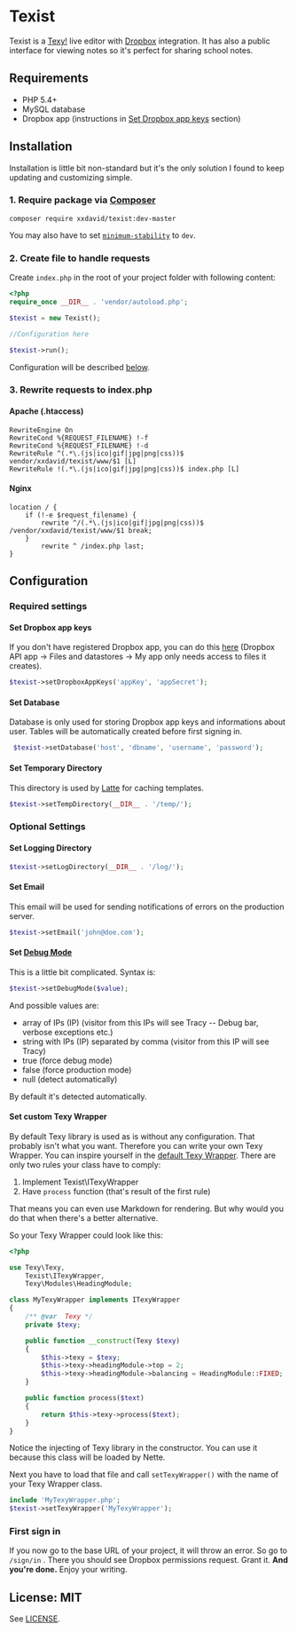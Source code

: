 Texist
=====
Texist is a [Texy!](http://texy.info) live editor with [Dropbox](http://dropbox.com) integration. It has also a public interface for viewing notes so it's perfect for sharing school notes.

## Requirements
 - PHP 5.4+
 -  MySQL database
 - Dropbox app (instructions in [Set Dropbox app keys](#user-content-set-dropbox-app-keys) section)


## Installation

Installation is little bit non-standard but it's the only solution I found to keep updating and customizing simple.

### 1. Require package via [Composer](https://getcomposer.org)
```
composer require xxdavid/texist:dev-master
```

You may also have to set [`minimum-stability`](https://getcomposer.org/doc/04-schema.md#minimum-stability) to `dev`.

### 2. Create file to handle requests
Create `index.php` in the root of your project folder with following content:

```php
<?php
require_once __DIR__ . 'vendor/autoload.php';

$texist = new Texist();

//Configuration here

$texist->run();
```
Configuration will be described [below](#user-content-configuration).

### 3. Rewrite requests to index.php
#### Apache (.htaccess)
```
RewriteEngine On
RewriteCond %{REQUEST_FILENAME} !-f
RewriteCond %{REQUEST_FILENAME} !-d
RewriteRule ^(.*\.(js|ico|gif|jpg|png|css))$ vendor/xxdavid/texist/www/$1 [L]
RewriteRule !(.*\.(js|ico|gif|jpg|png|css))$ index.php [L]
```

#### Nginx
```
location / {
    if (!-e $request_filename) {
        rewrite ^/(.*\.(js|ico|gif|jpg|png|css))$ /vendor/xxdavid/texist/www/$1 break;
    }
        rewrite ^ /index.php last;
}
```

## Configuration
### Required settings
#### Set Dropbox app keys
If you don't have registered Dropbox app, you can do this [here](https://www.dropbox.com/developers/apps/create) (Dropbox API app -> Files and datastores -> My app only needs access to files it creates).

```php
$texist->setDropboxAppKeys('appKey', 'appSecret');
```

#### Set Database
Database is only used for storing Dropbox app keys and informations about user. Tables will be automatically created before first signing in.

```php
 $texist->setDatabase('host', 'dbname', 'username', 'password');
```

#### Set Temporary Directory
This directory is used by [Latte](http://latte.nette.org/en/) for caching templates.

```php
$texist->setTempDirectory(__DIR__ . '/temp/');
```

### Optional Settings
#### Set Logging Directory
```php
$texist->setLogDirectory(__DIR__ . '/log/');
```

#### Set Email
This email will be used for sending notifications of errors on the production server.

```php
$texist->setEmail('john@doe.com');
```

#### Set [Debug Mode](http://doc.nette.org/en/2.2/configuring#toc-development-mode)
This is a little bit complicated.
Syntax is:

```php
$texist->setDebugMode($value);
```
And possible values are: 

 - array of IPs (IP) (visitor from this IPs will see Tracy -- Debug bar, verbose exceptions etc.)
 - string with IPs (IP) separated by comma (visitor from this IP will see Tracy)
 - true (force debug mode)
 - false (force production mode)
 - null (detect automatically)

By default it's detected automatically.

#### Set custom Texy Wrapper
By default Texy library is used as is without any configuration. That probably isn't what you want.  Therefore you can write your own Texy Wrapper. You can inspire yourself in the [default Texy Wrapper](app/model/TexyWrapper.php). There are only two rules your class have to comply: 

 1. Implement Texist\ITexyWrapper
 2. Have `process` function (that's result of the first rule)

That means you can even use Markdown for rendering. But why would you do that when there's a better alternative.

So your Texy Wrapper could look like this:
```php
<?php

use Texy\Texy,
    Texist\ITexyWrapper,
    Texy\Modules\HeadingModule;

class MyTexyWrapper implements ITexyWrapper
{
    /** @var  Texy */
    private $texy;

    public function __construct(Texy $texy)
    {
        $this->texy = $texy;
        $this->texy->headingModule->top = 2;
        $this->texy->headingModule->balancing = HeadingModule::FIXED;
    }

    public function process($text)
    {
        return $this->texy->process($text);
    }
}
```
Notice the injecting of Texy library in the constructor. You can use it because this class will be loaded by Nette.

Next you have to load that file and call `setTexyWrapper()` with the name of your Texy Wrapper class.

```php
include 'MyTexyWrapper.php';
$texist->setTexyWrapper('MyTexyWrapper');
```

### First sign in
If you now go to the base URL of your project, it will throw an error. So go to `/sign/in` . There you should see Dropbox permissions request. Grant it. **And you're done.** Enjoy your writing.

## License: MIT
See [LICENSE](LICENSE).
